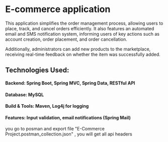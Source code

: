 # E-commerce application 

This application simplifies the order management process, allowing users to place, track, and cancel orders efficiently. It also features an automated email and SMS notification system, informing users of key actions such as account creation, order placement, and order cancellation.

Additionally, administrators can add new products to the marketplace, receiving real-time feedback on whether the item was successfully added.

## Technologies Used:
#### Backend: Spring Boot, Spring MVC, Spring Data, RESTful API
#### Database: MySQL
#### Build & Tools: Maven, Log4j for logging
#### Features: Input validation, email notifications (Spring Mail)

 you go to posman and export file "E-Commerce Project.postman_collection.json" 
 , you will get all api headers 

 



